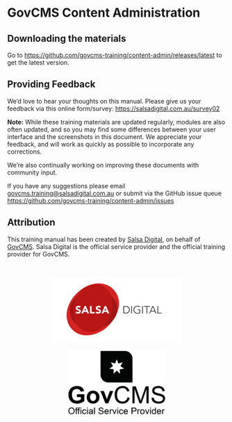 # GovCMS Content Administration


## Downloading the materials
Go to https://github.com/govcms-training/content-admin/releases/latest to get
the latest version.

## Providing Feedback

We’d love to hear your thoughts on this manual. Please give us your feedback via
this online form/survey: https://salsadigital.com.au/survey02

**Note:** While these training materials are updated regularly, modules are also
often updated, and so you may find some differences between your user interface
and the screenshots in this document. We appreciate your feedback, and will work
as quickly as possible to incorporate any corrections.

We’re also continually working on improving these documents with community
input.

If you have any suggestions please email govcms.training@salsadigital.com.au or
submit via the GitHub issue queue https://github.com/govcms-training/content-admin/issues

## Attribution

This training manual has been created by [Salsa Digital](https://salsadigital.com.au),
on behalf of [GovCMS](https://www.govcms.gov.au). Salsa Digital is the official
service provider and the official training provider for GovCMS.

<br />
<p align="center">
  <a href="https://salsadigital.com.au">
    <img src="img/salsa-logo.png" alt="Salsa Digital logo" height="150">
  </a>
</p>

<p align="center">
  <a href="https://salsadigital.com.au/case-studies/building-the-second-generation-govcms">
    <img src="img/govcms-official-service-provider.png" alt="Official GovCMS Service Provider logo" height="150">
  </a>
</p>
